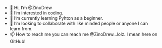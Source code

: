 - 👋 Hi, I’m @ZinoDrew
- 👀 I’m interested in coding. 
- 🌱 I’m currently learning Pyhton as a beginner.
- 💞️ I’m looking to collaborate with like minded people or anyone l can learn from.
- 📫 How to reach me you can reach me @ZinoDrew...lolz. I mean here on GitHub!

<!---
ZinoDrew/ZinoDrew is a ✨ special ✨ repository because its `README.md` (this file) appears on your GitHub profile.
You can click the Preview link to take a look at your changes.
--->
